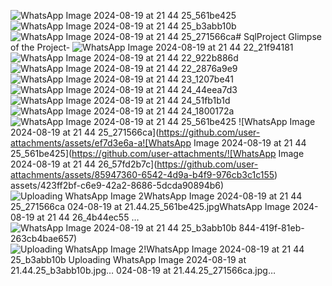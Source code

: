![WhatsApp Image 2024-08-19 at 21 44 25_561be425](https://github.com/user-attachments/assets/5ce662c6-6360-4614-b20c-324a2cd69440)![WhatsApp Image 2024-08-19 at 21 44 25_b3abb10b](https://github.com/user-attachments/assets/ea60ccba-ba29-4c1c-ad87-b297fa93ace2)![WhatsApp Image 2024-08-19 at 21 44 25_271566ca](https://github.com/user-attachments/assets/b1ed68c7-fcab-475f-878b-b4665613bbbf)# SqlProject
Glimpse of the Project- 
![WhatsApp Image 2024-08-19 at 21 44 22_21f94181](https://github.com/user-attachments/assets/4ab24aa4-e21e-481d-aad8-37c87519d854)
![WhatsApp Image 2024-08-19 at 21 44 22_922b886d](https://github.com/user-attachments/assets/ad2c678e-c1db-4501-9189-dc35f024cb7e)
![WhatsApp Image 2024-08-19 at 21 44 22_2876a9e9](https://github.com/user-attachments/assets/59f816c6-fd7a-40a1-8da2-e1bbac23b806)
![WhatsApp Image 2024-08-19 at 21 44 23_1207be41](https://github.com/user-attachments/assets/9ee6f066-6f92-4bfc-b489-fe69c554cd80)
![WhatsApp Image 2024-08-19 at 21 44 24_44eea7d3](https://github.com/user-attachments/assets/2818c7f8-d9a7-4a33-aa50-6518e4afa9ba)
![WhatsApp Image 2024-08-19 at 21 44 24_51fb1b1d](https://github.com/user-attachments/assets/d6a255d9-d1d3-48a9-a9f6-5c5e87457644)
![WhatsApp Image 2024-08-19 at 21 44 24_1800172a](https://github.com/user-attachments/assets/7f3a8c06-ef02-4989-983a-c3666865bfca)
![WhatsApp Image 2024-08-19 at 21 44 25_561be425](https://github.com/user-attachments/assets/60126dac-a3b6-4a0e-b562-0e0d8c78eb1a)
![WhatsApp Image 2024-08-19 at 21 44 25_271566ca](https://github.com/user-attachments/assets/ef7d3e6a-a![WhatsApp Image 2024-08-19 at 21 44 25_561be425](https://github.com/user-attachments/![WhatsApp Image 2024-08-19 at 21 44 26_57fd2b7c](https://github.com/user-attachments/assets/85947360-6542-4d9a-b4f9-976cb3c1c155)
assets/423ff2bf-c6e9-42a2-8686-5dcda90894b6)
![Uploading WhatsApp Image 2![WhatsApp Image 2024-08-19 at 21 44 25_271566ca](https://github.com/user-attachments/assets/719e762a-4a8a-4275-b843-bfc2118d5a73)
024-08-19 at 21.44.25_561be425.jpg![WhatsApp Image 2024-08-19 at 21 44 26_4b44ec55](https://github.com/user-attachments/assets/3c94f87b-d2b9-4f27-b139-5a34bc482a94)
…]()
![WhatsApp Image 2024-08-19 at 21 44 25_b3abb10b](https://github.com/user-attachments/assets/f6ac5c51-49c2-40d3-a03f-6dcfc59c7a64)
844-419f-81eb-263cb4bae657)
![Uploading WhatsApp Image 2!![WhatsApp Image 2024-08-19 at 21 44 25_b3abb10b](https://github.com/user-attachments/assets/b6b7c955-5aa3-493a-99f3-a262219c2cbd)
[Uploading WhatsApp Image 2024-08-19 at 21.44.25_b3abb10b.jpg…]()
024-08-19 at 21.44.25_271566ca.jpg…]()
